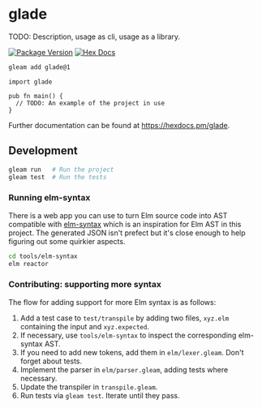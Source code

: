 # glade

TODO: Description, usage as cli, usage as a library.

[![Package Version](https://img.shields.io/hexpm/v/glade)](https://hex.pm/packages/glade)
[![Hex Docs](https://img.shields.io/badge/hex-docs-ffaff3)](https://hexdocs.pm/glade/)

```sh
gleam add glade@1
```
```gleam
import glade

pub fn main() {
  // TODO: An example of the project in use
}
```

Further documentation can be found at <https://hexdocs.pm/glade>.

## Development

```sh
gleam run   # Run the project
gleam test  # Run the tests
```

### Running elm-syntax

There is a web app you can use to turn Elm source code into AST compatible with
[elm-syntax](https://package.elm-lang.org/packages/stil4m/elm-syntax/7.3.8/)
which is an inspiration for Elm AST in this project. The generated JSON isn't
prefect but it's close enough to help figuring out some quirkier aspects.

``` sh
cd tools/elm-syntax
elm reactor
```

### Contributing: supporting more syntax

The flow for adding support for more Elm syntax is as follows:

1. Add a test case to `test/transpile` by adding two files, `xyz.elm` containing
   the input and `xyz.expected`.
2. If necessary, use `tools/elm-syntax` to inspect the corresponding elm-syntax
   AST.
3. If you need to add new tokens, add them in `elm/lexer.gleam`. Don't forget
   about tests.
4. Implement the parser in `elm/parser.gleam`, adding tests where necessary.
5. Update the transpiler in `transpile.gleam`.
6. Run tests via `gleam test`. Iterate until they pass.
